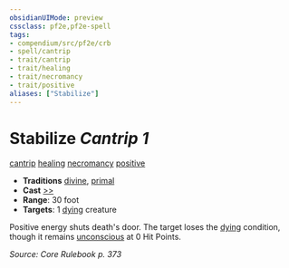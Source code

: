 ```yaml
---
obsidianUIMode: preview
cssclass: pf2e,pf2e-spell
tags:
- compendium/src/pf2e/crb
- spell/cantrip
- trait/cantrip
- trait/healing
- trait/necromancy
- trait/positive
aliases: ["Stabilize"]
---
```

# Stabilize *Cantrip 1*   
[cantrip](cantrip.md "Cantrip Spell Trait")  [healing](healing.md "Healing Effect Trait")  [necromancy](necromancy.md "Necromancy School Trait")  [positive](positive.md "Positive Energy & Element Trait")  

- **Traditions** [divine](divine.md "Divine Tradition Trait"), [primal](primal.md "Primal Tradition Trait")
- **Cast** [>>](chapter-9-playing-the-game.md#Actions "Two-Action") 
- **Range**: 30 foot
- **Targets**: 1 [dying](conditions.md#Dying) creature

Positive energy shuts death's door. The target loses the [dying](conditions.md#Dying) condition, though it remains [unconscious](conditions.md#Unconscious) at 0 Hit Points.

*Source: Core Rulebook p. 373*